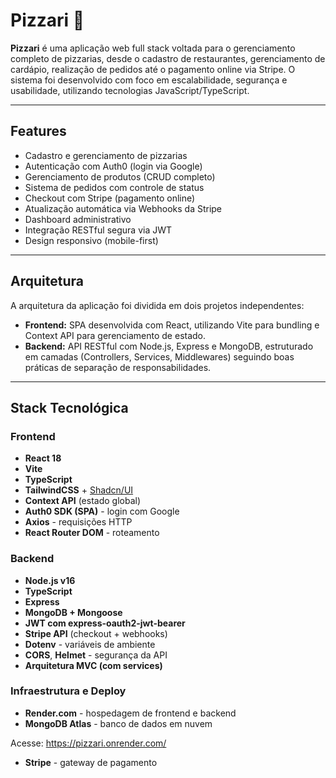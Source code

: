 # Pizzari 🍕

**Pizzari** é uma aplicação web full stack voltada para o gerenciamento completo de pizzarias, desde o cadastro de restaurantes, gerenciamento de cardápio, realização de pedidos até o pagamento online via Stripe. O sistema foi desenvolvido com foco em escalabilidade, segurança e usabilidade, utilizando tecnologias JavaScript/TypeScript.

---

##  Features

- Cadastro e gerenciamento de pizzarias
- Autenticação com Auth0 (login via Google)
- Gerenciamento de produtos (CRUD completo)
- Sistema de pedidos com controle de status
- Checkout com Stripe (pagamento online)
- Atualização automática via Webhooks da Stripe
- Dashboard administrativo
- Integração RESTful segura via JWT
- Design responsivo (mobile-first)

---

##  Arquitetura

A arquitetura da aplicação foi dividida em dois projetos independentes:

- **Frontend:** SPA desenvolvida com React, utilizando Vite para bundling e Context API para gerenciamento de estado.
- **Backend:** API RESTful com Node.js, Express e MongoDB, estruturado em camadas (Controllers, Services, Middlewares) seguindo boas práticas de separação de responsabilidades.

---

##  Stack Tecnológica

### Frontend
- **React 18**
- **Vite**
- **TypeScript**
- **TailwindCSS** + [Shadcn/UI](https://ui.shadcn.com/)
- **Context API** (estado global)
- **Auth0 SDK (SPA)** - login com Google
- **Axios** - requisições HTTP
- **React Router DOM** - roteamento

### Backend
- **Node.js v16**
- **TypeScript**
- **Express**
- **MongoDB + Mongoose**
- **JWT com express-oauth2-jwt-bearer**
- **Stripe API** (checkout + webhooks)
- **Dotenv** - variáveis de ambiente
- **CORS**, **Helmet** - segurança da API
- **Arquitetura MVC (com services)**

### Infraestrutura e Deploy
- **Render.com** - hospedagem de frontend e backend
- **MongoDB Atlas** - banco de dados em nuvem

Acesse: https://pizzari.onrender.com/
- **Stripe** - gateway de pagamento
